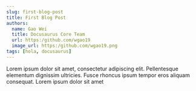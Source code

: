 ```yaml
---
slug: first-blog-post
title: First Blog Post
authors:
  name: Gao Wei
  title: Docusaurus Core Team
  url: https:/github.com/wgao19
  image_url: https:/github.com/wgao19.png
tags: [hola, docusaurus]
---
```


Lorem ipsum dolor sit amet, consectetur adipiscing elit. Pellentesque elementum dignissim ultricies. Fusce rhoncus ipsum tempor eros aliquam consequat. Lorem ipsum dolor sit amet

